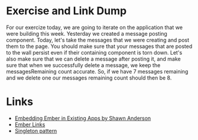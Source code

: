 # Exercise and Link Dump

For our exercize today, we are going to iterate on the application that we were building this week. Yesterday we created a message posting component. Today, let's take the messages that we were creating and post them to the page. You should make sure that your messages that are posted to the wall persist even if their containing component is torn down. Let's also make sure that we can delete a message after posting it, and make sure that when we successfully delete a message, we keep the messagesRemaining count accurate. So, if we have 7 messages remaining and we delete one our messages remaining count should then be 8.

# Links

* [Embedding Ember in Existing Apps by Shawn Anderson](https://spin.atomicobject.com/2016/07/30/embed-ember-js-existing-app/)
* [Ember Links](http://emberlinks.com/)
* [Singleton pattern](https://en.wikipedia.org/wiki/Singleton_pattern)

